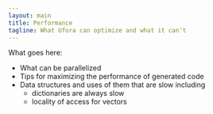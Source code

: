 ```yaml
---
layout: main
title: Performance
tagline: What Ufora can optimize and what it can't
---
```


What goes here:

* What can be parallelized
* Tips for maximizing the performance of generated code
* Data structures and uses of them that are slow including
	* dictionaries are always slow
	* locality of access for vectors
